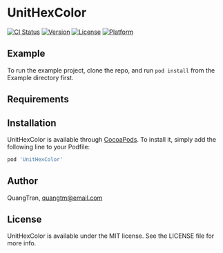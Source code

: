 # UnitHexColor

[![CI Status](https://img.shields.io/travis/QuangTran/UnitHexColor.svg?style=flat)](https://travis-ci.org/QuangTran/UnitHexColor)
[![Version](https://img.shields.io/cocoapods/v/UnitHexColor.svg?style=flat)](https://cocoapods.org/pods/UnitHexColor)
[![License](https://img.shields.io/cocoapods/l/UnitHexColor.svg?style=flat)](https://cocoapods.org/pods/UnitHexColor)
[![Platform](https://img.shields.io/cocoapods/p/UnitHexColor.svg?style=flat)](https://cocoapods.org/pods/UnitHexColor)

## Example

To run the example project, clone the repo, and run `pod install` from the Example directory first.

## Requirements

## Installation

UnitHexColor is available through [CocoaPods](https://cocoapods.org). To install
it, simply add the following line to your Podfile:

```ruby
pod 'UnitHexColor'
```

## Author

QuangTran, quangtm@email.com

## License

UnitHexColor is available under the MIT license. See the LICENSE file for more info.
